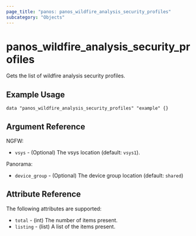 ```yaml
---
page_title: "panos: panos_wildfire_analysis_security_profiles"
subcategory: "Objects"
---
```


# panos_wildfire_analysis_security_profiles

Gets the list of wildfire analysis security profiles.


## Example Usage

```hcl
data "panos_wildfire_analysis_security_profiles" "example" {}
```


## Argument Reference

NGFW:

* `vsys` - (Optional) The vsys location (default: `vsys1`).

Panorama:

* `device_group` - (Optional) The device group location (default: `shared`)


## Attribute Reference

The following attributes are supported:

* `total` - (int) The number of items present.
* `listing` - (list) A list of the items present.
